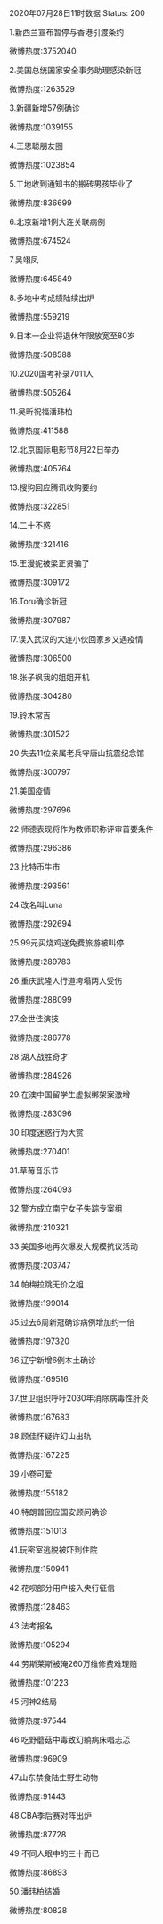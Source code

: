 2020年07月28日11时数据
Status: 200

1.新西兰宣布暂停与香港引渡条约

微博热度:3752040

2.美国总统国家安全事务助理感染新冠

微博热度:1263529

3.新疆新增57例确诊

微博热度:1039155

4.王思聪朋友圈

微博热度:1023854

5.工地收到通知书的搬砖男孩毕业了

微博热度:836699

6.北京新增1例大连关联病例

微博热度:674524

7.吴翊凤

微博热度:645849

8.多地中考成绩陆续出炉

微博热度:559219

9.日本一企业将退休年限放宽至80岁

微博热度:508588

10.2020国考补录7011人

微博热度:505264

11.吴昕祝福潘玮柏

微博热度:411588

12.北京国际电影节8月22日举办

微博热度:405764

13.搜狗回应腾讯收购要约

微博热度:322851

14.二十不惑

微博热度:321416

15.王漫妮被梁正贤骗了

微博热度:309172

16.Toru确诊新冠

微博热度:307987

17.误入武汉的大连小伙回家乡又遇疫情

微博热度:306500

18.张子枫我的姐姐开机

微博热度:304280

19.铃木常吉

微博热度:301522

20.失去11位亲属老兵守唐山抗震纪念馆

微博热度:300797

21.美国疫情

微博热度:297696

22.师德表现将作为教师职称评审首要条件

微博热度:296386

23.比特币牛市

微博热度:293561

24.改名叫Luna

微博热度:292694

25.99元买烧鸡送免费旅游被叫停

微博热度:289783

26.重庆武隆人行道垮塌两人受伤

微博热度:288099

27.金世佳演技

微博热度:286778

28.湖人战胜奇才

微博热度:284926

29.在澳中国留学生虚拟绑架案激增

微博热度:283096

30.印度迷惑行为大赏

微博热度:270401

31.草莓音乐节

微博热度:264093

32.警方成立南宁女子失踪专案组

微博热度:210321

33.美国多地再次爆发大规模抗议活动

微博热度:203747

34.帕梅拉跳无价之姐

微博热度:199014

35.过去6周新冠确诊病例增加约一倍

微博热度:197320

36.辽宁新增6例本土确诊

微博热度:169516

37.世卫组织呼吁2030年消除病毒性肝炎

微博热度:167683

38.顾佳怀疑许幻山出轨

微博热度:167225

39.小卷可爱

微博热度:155182

40.特朗普回应国安顾问确诊

微博热度:151013

41.玩密室逃脱被吓到住院

微博热度:150941

42.花呗部分用户接入央行征信

微博热度:128463

43.法考报名

微博热度:105294

44.劳斯莱斯被淹260万维修费难理赔

微博热度:101223

45.河神2结局

微博热度:97544

46.吃野蘑菇中毒致幻躺病床唱忐忑

微博热度:96909

47.山东禁食陆生野生动物

微博热度:91443

48.CBA季后赛对阵出炉

微博热度:87728

49.不同人眼中的三十而已

微博热度:86893

50.潘玮柏结婚

微博热度:80828

